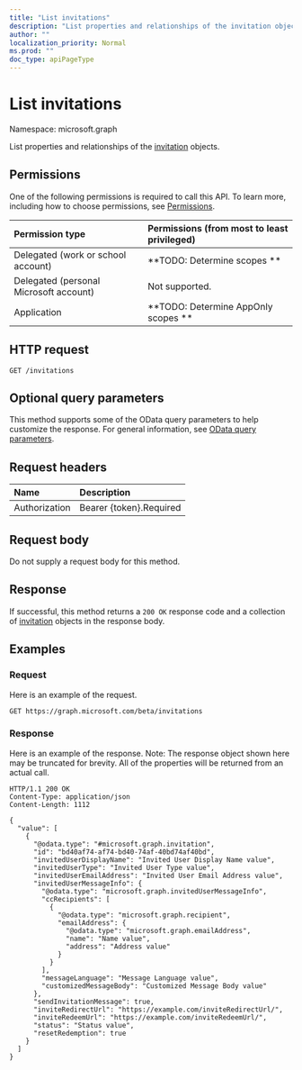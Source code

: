 ```yaml
---
title: "List invitations"
description: "List properties and relationships of the invitation objects."
author: ""
localization_priority: Normal
ms.prod: ""
doc_type: apiPageType
---
```


# List invitations

Namespace: microsoft.graph

List properties and relationships of the [invitation](../resources/invitation.md) objects.

## Permissions
One of the following permissions is required to call this API. To learn more, including how to choose permissions, see [Permissions](/concepts/permissions-reference.md).

|Permission type|Permissions (from most to least privileged)|
|:---|:---|
|Delegated (work or school account)|**TODO: Determine scopes **|
|Delegated (personal Microsoft account)|Not supported.|
|Application|**TODO: Determine AppOnly scopes **|

## HTTP request
<!-- {
  "blockType": "ignored"
}
-->
``` http
GET /invitations
```

## Optional query parameters
This method supports some of the OData query parameters to help customize the response. For general information, see [OData query parameters](/graph/query-parameters).

## Request headers
|Name|Description|
|:---|:---|
|Authorization|Bearer {token}.Required|

## Request body
Do not supply a request body for this method.

## Response
If successful, this method returns a `200 OK` response code and a collection of [invitation](../resources/invitation.md) objects in the response body.

## Examples

### Request
Here is an example of the request.
<!-- {
  "blockType": "request",
  "name": "get_invitation"
}
-->
``` http
GET https://graph.microsoft.com/beta/invitations
```

### Response
Here is an example of the response. Note: The response object shown here may be truncated for brevity. All of the properties will be returned from an actual call.
<!-- {
  "blockType": "response",
  "truncated": true,
  "@odata.type": "collection(microsoft.graph.invitation)"
}
-->
``` http
HTTP/1.1 200 OK
Content-Type: application/json
Content-Length: 1112

{
  "value": [
    {
      "@odata.type": "#microsoft.graph.invitation",
      "id": "bd40af74-af74-bd40-74af-40bd74af40bd",
      "invitedUserDisplayName": "Invited User Display Name value",
      "invitedUserType": "Invited User Type value",
      "invitedUserEmailAddress": "Invited User Email Address value",
      "invitedUserMessageInfo": {
        "@odata.type": "microsoft.graph.invitedUserMessageInfo",
        "ccRecipients": [
          {
            "@odata.type": "microsoft.graph.recipient",
            "emailAddress": {
              "@odata.type": "microsoft.graph.emailAddress",
              "name": "Name value",
              "address": "Address value"
            }
          }
        ],
        "messageLanguage": "Message Language value",
        "customizedMessageBody": "Customized Message Body value"
      },
      "sendInvitationMessage": true,
      "inviteRedirectUrl": "https://example.com/inviteRedirectUrl/",
      "inviteRedeemUrl": "https://example.com/inviteRedeemUrl/",
      "status": "Status value",
      "resetRedemption": true
    }
  ]
}
```

